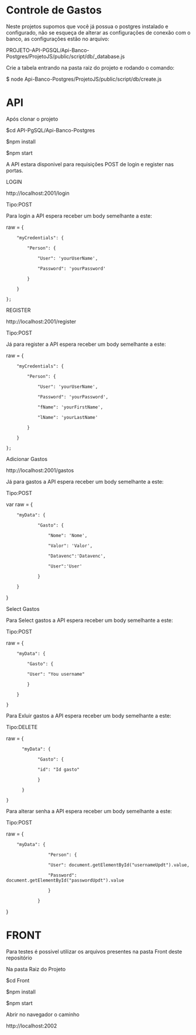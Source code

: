 # Controle de Gastos

Neste projetos supomos que você já possua o postgres instalado e configurado,
não se esqueça de alterar as configurações de conexão com o banco, as configurações estão no arquivo:

PROJETO-API-PGSQL/Api-Banco-Postgres/ProjetoJS/public/script/db/_database.js

Crie a tabela entrando na pasta raiz do projeto e rodando o comando:

$ node Api-Banco-Postgres/ProjetoJS/public/script/db/create.js

# API

Após clonar o projeto

$cd API-PgSQL/Api-Banco-Postgres

$npm install

$npm start

A API estara disponivel para requisições POST de login e register nas portas.

LOGIN

http://localhost:2001/login

Tipo:POST

Para login a API espera receber um body semelhante a este:

raw = {

        "myCredentials": {
        
            "Person": {
            
                "User": 'yourUserName',
                
                "Password": 'yourPassword'
                
            }
            
        }
        
    };

REGISTER

http://localhost:2001/register

Tipo:POST

Já para register a API espera receber um body semelhante a este:

raw = {

        "myCredentials": {
        
            "Person": {
            
                "User": 'yourUserName',
                
                "Password": 'yourPassword',
                
                "fName": 'yourFirstName',
                
                "lName": 'yourLastName'
                
            }
            
        }
        
    };

Adicionar Gastos

http://localhost:2001/gastos

Já para gastos a API espera receber um body semelhante a este:

Tipo:POST

var raw = {

        "myData": {
        
                "Gasto": {
                
                    "Nome": 'Nome',
                    
                    "Valor": 'Valor',
                    
                    "Datavenc":'Datavenc',
                    
                    "User":'User'
                
                }
        
        }

}
        
Select Gastos

Para Select gastos a API espera receber um body semelhante a este:

Tipo:POST

raw = {

        "myData": {
        
            "Gasto": {
            
            "User": "You username"
            
            }
            
        }
        
    }
    
Para Exluir gastos a API espera receber um body semelhante a este:

Tipo:DELETE 

raw = {

          "myData": {
          
                "Gasto": {
                
                "id": "Id gasto"
                
                }
                
          }
          
    }
    
Para alterar senha a API espera receber um body semelhante a este:

Tipo:POST

raw = {

        "myData": {
        
                    "Person": {
                    
                    "User": document.getElementById("usernameUpdt").value,
                    
                    "Password": document.getElementById("passwordUpdt").value
                    
                    }
                    
                }

}
 
# FRONT

Para testes é possivel utilizar os arquivos presentes na pasta Front deste repositório

Na pasta Raiz do Projeto

$cd Front 

$npm install

$npm start

Abrir no navegador o caminho 

http://localhost:2002

